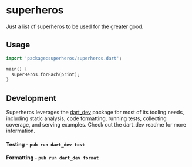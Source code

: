 # superheros

Just a list of superheros to be used for the greater good.

## Usage

```dart
import 'package:superheros/superheros.dart';

main() {
  superHeros.forEach(print);
}
```

## Development

Superheros leverages the [dart_dev](https://github.com/Workiva/dart_dev) package for most of its
tooling needs, including static analysis, code formatting, running tests, collecting coverage,
and serving examples. Check out the dart_dev readme for more information.

#### Testing - `pub run dart_dev test`

#### Formatting - `pub run dart_dev format`
